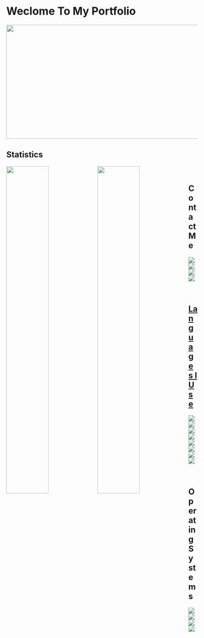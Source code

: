 # Weclome To My Portfolio

<img width="1100" height="300" src="https://github.com/Nexusflipp/Nexusflipp/blob/main/header-logo.gif">

## Statistics

<img align="left" width="47%" src="https://github-readme-stats.vercel.app/api?username=nexusflipp&show_icons=true&theme=aura">
<img align="left" width="47%" src="https://github-readme-stats.vercel.app/api/top-langs/?username=nexusflipp&langs_count=6&count_private=true&layout=compact&theme=aura">
<br />

## Contact Me

<p align="left"> 
    <a href="https://discord.gg/9UXzUsvPFt" target="_blank"> <img src="https://img.shields.io/badge/Nexu$flipp-%237289DA.svg?style=for-the-badge&logo=discord&logoColor=white"/> </a>
    <a href="https://www.youtube.com/channel/UC0A0uGN-9ctDUIcCvROxhPA" target="_blank"> <img src="https://img.shields.io/badge/Nexu$flipp-%23FF0000.svg?style=for-the-badge&logo=YouTube&logoColor=white"/> </a>
    <a href="https://twitter.com/Nexusflipp" target="_blank"> <img src="https://img.shields.io/badge/Nexusflipp-%231DA1F2.svg?style=for-the-badge&logo=Twitter&logoColor=white"/> </a> 
    <a href="https://nexusflipp.dev/contact" target="_blank"> <img src="https://img.shields.io/badge/WEBSITE-Contact-green">
        
</p>
    
<br />

## Languages I Use

<p align="left"> 
    <a href="https://isocpp.org/" target="_blank"> <img src="https://img.shields.io/badge/c++-%2300599C.svg?style=for-the-badge&logo=c%2B%2B&logoColor=white"/> </a>
    <a href="https://en.wikipedia.org/wiki/C_(programming_language)" target="_blank"> <img src="https://img.shields.io/badge/c-%2300599C.svg?style=for-the-badge&logo=c&logoColor=white"/> </a>
    <a href="https://www.w3.org/" target="_blank"> <img src="https://img.shields.io/badge/html5-%23E34F26.svg?style=for-the-badge&logo=html5&logoColor=white"/> </a> 
    <a href="https://www.w3.org/Style/CSS/" target="_blank"> <img src="https://img.shields.io/badge/css3-%231572B6.svg?style=for-the-badge&logo=css3&logoColor=white"/> </a> 
    <a href="https://www.lua.org/" target="_blank"> <img src="https://img.shields.io/badge/lua-%232C2D72.svg?style=for-the-badge&logo=lua&logoColor=white"/> </a> 
    <a href="https://www.php.net/" target="_blank"> <img src="https://img.shields.io/badge/php-%23777BB4.svg?style=for-the-badge&logo=php&logoColor=white"/> </a> 
    <a href="https://en.wikipedia.org/wiki/Shell_script" target="_blank"> <img src="https://img.shields.io/badge/shell_script-%23121011.svg?style=for-the-badge&logo=gnu-bash&logoColor=white"/> </a>
    <a href="https://en.wikipedia.org/wiki/JavaScript" target="_blank"> <img src="https://img.shields.io/badge/javascript-%23323330.svg?style=for-the-badge&logo=javascript&logoColor=%23F7DF1E"/> </a>
</p>

<br />

## Operating Systems

<p align="left"> 
    <a href="https://archlinux.org/" target="_blank"> <img src="https://img.shields.io/badge/Arch%20Linux-1793D1?logo=arch-linux&logoColor=fff&style=for-the-badge"/> </a>
    <a href="https://www.microsoft.com/en-us/windows" target="_blank"> <img src="https://img.shields.io/badge/Windows-0078D6?style=for-the-badge&logo=windows&logoColor=white"/> </a>
    <a href="https://www.redhat.com/en" target="_blank"> <img src="https://img.shields.io/badge/Red%20Hat-EE0000?style=for-the-badge&logo=redhat&logoColor=white"/> </a> 
    <a href="https://www.debian.org/" target="_blank"> <img src="https://img.shields.io/badge/Debian-D70A53?style=for-the-badge&logo=debian&logoColor=white">
</p>
